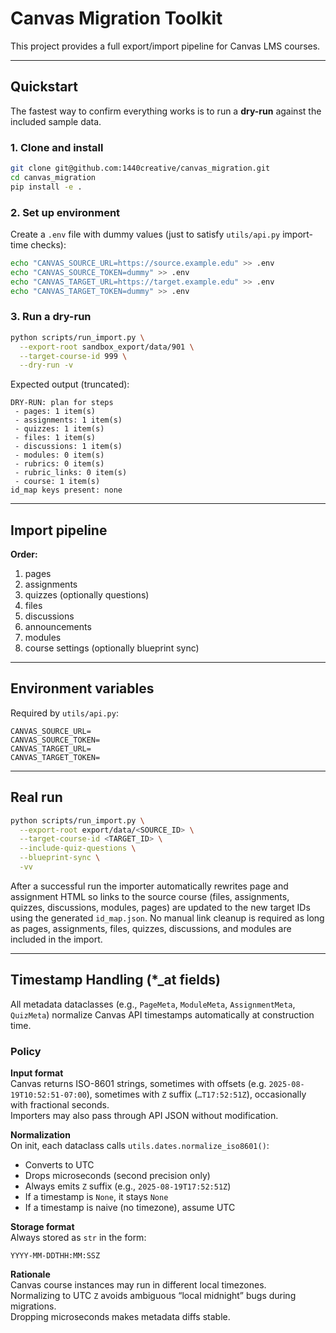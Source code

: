 # Canvas Migration Toolkit

This project provides a full export/import pipeline for Canvas LMS courses.

---

## Quickstart

The fastest way to confirm everything works is to run a **dry-run** against the included sample data.

### 1. Clone and install

```bash
git clone git@github.com:1440creative/canvas_migration.git
cd canvas_migration
pip install -e .
```

### 2. Set up environment

Create a `.env` file with dummy values (just to satisfy `utils/api.py` import-time checks):

```bash
echo "CANVAS_SOURCE_URL=https://source.example.edu" >> .env
echo "CANVAS_SOURCE_TOKEN=dummy" >> .env
echo "CANVAS_TARGET_URL=https://target.example.edu" >> .env
echo "CANVAS_TARGET_TOKEN=dummy" >> .env
```

### 3. Run a dry-run

```bash
python scripts/run_import.py \
  --export-root sandbox_export/data/901 \
  --target-course-id 999 \
  --dry-run -v
```

Expected output (truncated):

```text
DRY-RUN: plan for steps
 - pages: 1 item(s)
 - assignments: 1 item(s)
 - quizzes: 1 item(s)
 - files: 1 item(s)
 - discussions: 1 item(s)
 - modules: 0 item(s)
 - rubrics: 0 item(s)
 - rubric_links: 0 item(s)
 - course: 1 item(s)
id_map keys present: none
```

---

## Import pipeline

**Order:**

1. pages
2. assignments
3. quizzes (optionally questions)
4. files
5. discussions
6. announcements
7. modules
8. course settings (optionally blueprint sync)

---

## Environment variables

Required by `utils/api.py`:

```
CANVAS_SOURCE_URL=
CANVAS_SOURCE_TOKEN=
CANVAS_TARGET_URL=
CANVAS_TARGET_TOKEN=
```

---

## Real run

```bash
python scripts/run_import.py \
  --export-root export/data/<SOURCE_ID> \
  --target-course-id <TARGET_ID> \
  --include-quiz-questions \
  --blueprint-sync \
  -vv
```
After a successful run the importer automatically rewrites page and assignment HTML so links to the source course (files, assignments, quizzes, discussions, modules, pages) are updated to the new target IDs using the generated `id_map.json`. No manual link cleanup is required as long as pages, assignments, files, quizzes, discussions, and modules are included in the import.


---

## Timestamp Handling (\*\_at fields)

All metadata dataclasses (e.g., `PageMeta`, `ModuleMeta`, `AssignmentMeta`, `QuizMeta`) normalize Canvas API timestamps automatically at construction time.

### Policy

**Input format**  
Canvas returns ISO-8601 strings, sometimes with offsets (e.g. `2025-08-19T10:52:51-07:00`), sometimes with `Z` suffix (`…T17:52:51Z`), occasionally with fractional seconds.  
Importers may also pass through API JSON without modification.

**Normalization**  
On init, each dataclass calls `utils.dates.normalize_iso8601()`:

- Converts to UTC
- Drops microseconds (second precision only)
- Always emits `Z` suffix (e.g., `2025-08-19T17:52:51Z`)
- If a timestamp is `None`, it stays `None`
- If a timestamp is naive (no timezone), assume UTC

**Storage format**  
Always stored as `str` in the form:

```
YYYY-MM-DDTHH:MM:SSZ
```

**Rationale**  
Canvas course instances may run in different local timezones.  
Normalizing to UTC `Z` avoids ambiguous “local midnight” bugs during migrations.  
Dropping microseconds makes metadata diffs stable.
